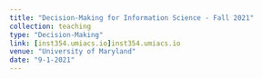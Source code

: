 ```yaml
---
title: "Decision-Making for Information Science - Fall 2021"
collection: teaching
type: "Decision-Making"
link: [inst354.umiacs.io]inst354.umiacs.io
venue: "University of Maryland"
date: "9-1-2021"
---
```

